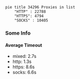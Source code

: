 
```mermaid
pie title 34296 Proxies in list
    "HTTP" : 22788
    "HTTPS": 4794
    "SOCKS" : 10405
```

### Some Info
#### Average Timeout

- mixed: 2.7s
- http: 1.3s
- https: 8.6s
- socks: 6.6s